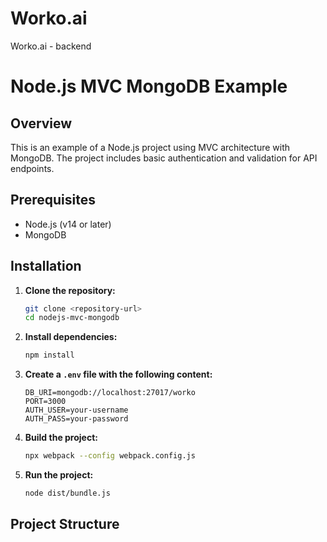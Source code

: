 # Worko.ai
Worko.ai - backend


# Node.js MVC MongoDB Example

## Overview

This is an example of a Node.js project using MVC architecture with MongoDB. The project includes basic authentication and validation for API endpoints.

## Prerequisites

- Node.js (v14 or later)
- MongoDB

## Installation

1. **Clone the repository:**

    ```bash
    git clone <repository-url>
    cd nodejs-mvc-mongodb
    ```

2. **Install dependencies:**

    ```bash
    npm install
    ```

3. **Create a `.env` file with the following content:**

    ```env
    DB_URI=mongodb://localhost:27017/worko
    PORT=3000
    AUTH_USER=your-username
    AUTH_PASS=your-password
    ```

4. **Build the project:**

    ```bash
    npx webpack --config webpack.config.js
    ```

5. **Run the project:**

    ```bash
    node dist/bundle.js
    ```

## Project Structure

